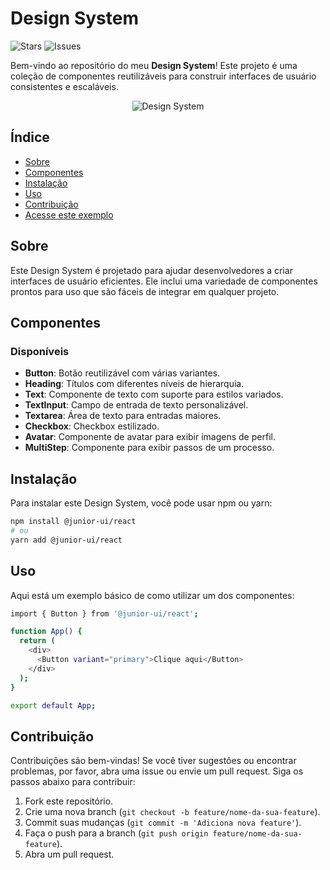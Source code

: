 
# Design System

![Stars](https://img.shields.io/github/stars/RafaelFigueiredo2203/design-system)
![Issues](https://img.shields.io/github/issues/RafaelFigueiredo2203/design-system)

Bem-vindo ao repositório do meu  **Design System**! Este projeto é uma coleção de componentes reutilizáveis para construir interfaces de usuário consistentes e escaláveis.
<p align="center">
  <img src="https://github.com/RafaelFigueiredo2203/design-system/assets/60237326/b51a560f-5edb-4448-9eda-68e047f65c54" alt="Design System">
</p>


<h>

## Índice

- [Sobre](#sobre)
- [Componentes](#componentes)
- [Instalação](#instalação)
- [Uso](#uso)
- [Contribuição](#contribuição)
- [Acesse este exemplo](https://rafaelfigueiredo2203.github.io/design-system/?path=/story/home--page)

## Sobre

Este Design System é projetado para ajudar desenvolvedores a criar interfaces de usuário eficientes. Ele inclui uma variedade de componentes prontos para uso que são fáceis de integrar em qualquer projeto.

## Componentes

### Disponíveis

- **Button**: Botão reutilizável com várias variantes.
- **Heading**: Títulos com diferentes níveis de hierarquia.
- **Text**: Componente de texto com suporte para estilos variados.
- **TextInput**: Campo de entrada de texto personalizável.
- **Textarea**: Área de texto para entradas maiores.
- **Checkbox**: Checkbox estilizado.
- **Avatar**: Componente de avatar para exibir imagens de perfil.
- **MultiStep**: Componente para exibir passos de um processo.

## Instalação

Para instalar este Design System, você pode usar npm ou yarn:

```bash
npm install @junior-ui/react
# ou
yarn add @junior-ui/react
```

## Uso

Aqui está um exemplo básico de como utilizar um dos componentes:

```bash
import { Button } from '@junior-ui/react';

function App() {
  return (
    <div>
      <Button variant="primary">Clique aqui</Button>
    </div>
  );
}

export default App;
```

## Contribuição

Contribuições são bem-vindas! Se você tiver sugestões ou encontrar problemas, por favor, abra uma issue ou envie um pull request. Siga os passos abaixo para contribuir:

1.  Fork este repositório.
2.  Crie uma nova branch (`git checkout -b feature/nome-da-sua-feature`).
3.  Commit suas mudanças (`git commit -m 'Adiciona nova feature'`).
4.  Faça o push para a branch (`git push origin feature/nome-da-sua-feature`).
5.  Abra um pull request.

